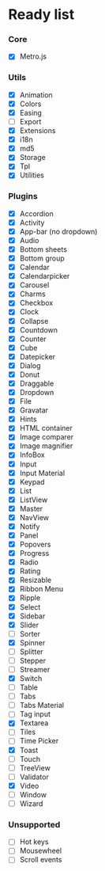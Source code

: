 # Ready list

### Core
- [x] Metro.js

### Utils
- [x] Animation
- [x] Colors
- [x] Easing
- [ ] Export
- [x] Extensions
- [x] i18n
- [x] md5
- [x] Storage
- [x] Tpl
- [x] Utilities

### Plugins
- [x] Accordion
- [x] Activity
- [x] App-bar (no dropdown)
- [x] Audio
- [x] Bottom sheets
- [x] Bottom group
- [x] Calendar
- [x] Calendarpicker
- [x] Carousel
- [x] Charms
- [x] Checkbox
- [x] Clock
- [x] Collapse
- [x] Countdown
- [x] Counter
- [x] Cube
- [x] Datepicker
- [x] Dialog
- [x] Donut
- [x] Draggable
- [x] Dropdown
- [x] File
- [x] Gravatar
- [x] Hints
- [x] HTML container
- [x] Image comparer
- [x] Image magnifier
- [x] InfoBox
- [x] Input
- [x] Input Material
- [x] Keypad
- [x] List
- [x] ListView
- [x] Master
- [x] NavView
- [x] Notify
- [x] Panel
- [x] Popovers
- [x] Progress
- [x] Radio
- [x] Rating
- [x] Resizable
- [x] Ribbon Menu
- [x] Ripple
- [x] Select
- [x] Sidebar 
- [x] Slider
- [ ] Sorter
- [x] Spinner
- [ ] Splitter
- [ ] Stepper
- [ ] Streamer
- [x] Switch
- [ ] Table
- [ ] Tabs
- [ ] Tabs Material
- [ ] Tag input
- [x] Textarea
- [ ] Tiles
- [ ] Time Picker
- [x] Toast
- [ ] Touch
- [ ] TreeView
- [ ] Validator
- [x] Video
- [ ] Window
- [ ] Wizard

### Unsupported
- [ ] Hot keys
- [ ] Mousewheel
- [ ] Scroll events